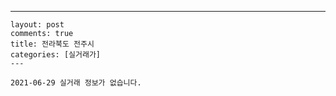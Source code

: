 ---
    layout: post
    comments: true
    title: 전라북도 전주시
    categories: [실거래가]
    ---

    2021-06-29 실거래 정보가 없습니다.

    